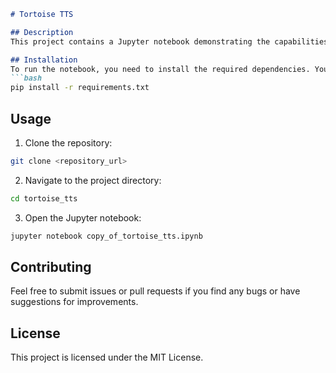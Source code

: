 
```markdown
# Tortoise TTS

## Description
This project contains a Jupyter notebook demonstrating the capabilities of the Tortoise TTS (Text-to-Speech) system.

## Installation
To run the notebook, you need to install the required dependencies. You can do this by running:
```bash
pip install -r requirements.txt
```

## Usage
1. Clone the repository:
```bash
git clone <repository_url>
```
2. Navigate to the project directory:
```bash
cd tortoise_tts
```
3. Open the Jupyter notebook:
```bash
jupyter notebook copy_of_tortoise_tts.ipynb
```

## Contributing
Feel free to submit issues or pull requests if you find any bugs or have suggestions for improvements.

## License
This project is licensed under the MIT License.
